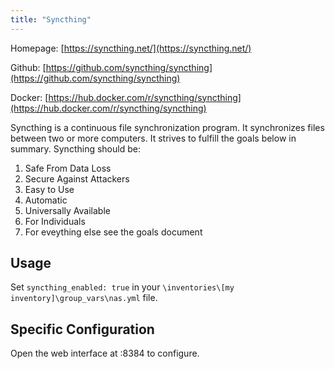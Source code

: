 ```yaml
---
title: "Syncthing"
---
```


Homepage: [https://syncthing.net/](https://syncthing.net/)

Github: [https://github.com/syncthing/syncthing](https://github.com/syncthing/syncthing)

Docker: [https://hub.docker.com/r/syncthing/syncthing](https://hub.docker.com/r/syncthing/syncthing)

Syncthing is a continuous file synchronization program. It synchronizes files
between two or more computers. It strives to fulfill the goals below in summary.
Syncthing should be:

1. Safe From Data Loss
2. Secure Against Attackers
3. Easy to Use
4. Automatic
5. Universally Available
6. For Individuals
7. For eveything else see the goals document

## Usage

Set `syncthing_enabled: true` in your `\inventories\[my inventory]\group_vars\nas.yml` file.

## Specific Configuration

Open the web interface at :8384 to configure.
